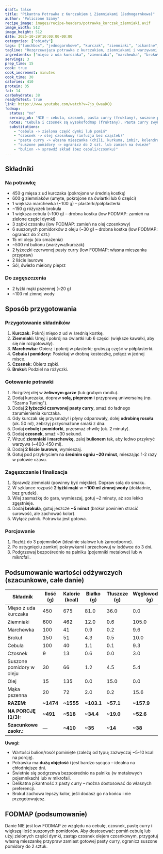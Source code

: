 ```yaml
---
draft: false
title: "Pikantna Potrawka z Kurczakiem i Ziemniakami (Jednogarnkowa)"
author: "Policzone Szamy"
recipe_image: images/recipe-headers/potrawka_kurczak_ziemniaki.avif
image_width: 512
image_height: 512
date: 2025-10-29T10:00:00-00:00
categories: ["obiady"]
tags: ["lunchbox", "jednogarnkowe", "kurczak", "ziemniaki", "pikantne", "potrawka"]
tagline: "Rozgrzewająca potrawka z kurczakiem, ziemniakami i warzywami – idealna na wypady!"
ingredients: ["mięso z uda kurczaka", "ziemniaki", "marchewka", "brokuł", "cebula", "czosnek", "suszone pomidory", "pasta curry", "bulion"]
servings: 3
prep_time: 15
cook: true
cook_increment: minutes
cook_time: 30
calories: 410
protein: 35
fat: 14
carbohydrate: 38
readyToTest: true
link: https://www.youtube.com/watch?v=7js_OwaaDCQ
fodmap:
  status: "no"
  serving_ok: "NIE – cebula, czosnek, pasta curry (fruktany), suszone pomidory"
  notes: "Cebula i czosnek są wysokofodmap (fruktany). Pasta curry zwykle zawiera dodatkowo cebulę i czosnek. Suszone pomidory w większej ilości mogą być problematyczne. Ziemniaki, marchewka, brokuł (≤75 g) i kurczak są niskofodmap."
  substitutions:
    - "cebula -> zielona część dymki lub pomiń"
    - "czosnek -> olej czosnkowy (infuzja bez cząstek)"
    - "pasta curry -> własna mieszanka (chili, kurkuma, imbir, kolendra)"
    - "suszone pomidory -> ogranicz do 2 szt. lub zamień na świeże"
    - "bulion -> sprawdź skład (bez cebuli/czosnku)"
---
```


## Składniki

### Na potrawkę
* 450 g mięsa z ud kurczaka (pokrojone w średnią kostkę)
* 600 g ziemniaków (umyte, pokrojone na ćwiartki lub 6 części)
* 1 większa marchewka (~100 g) – plasterki/półplasterki
* ~150 g różyczek brokuła
* 1 większa cebula (~100 g) – drobna kostka (low FODMAP: zamień na zielone części dymki)
* 3 ząbki czosnku (low FODMAP: zamień na olej czosnkowy)
* 6 suszonych pomidorków z oleju (~30 g) – drobna kostka (low FODMAP: ogranicz do 2 szt.)
* 15 ml oleju (do smażenia)
* ~500 ml bulionu (warzywa/kurczak)
* 2 łyżeczki czerwonej pasty curry (low FODMAP: własna mieszanka przypraw)
* 2 liście laurowe
* Sól, świeżo mielony pieprz

### Do zagęszczenia
* 2 łyżki mąki pszennej (~20 g)
* ~100 ml zimnej wody

## Sposób przygotowania

### Przygotowanie składników
1. **Kurczak:** Pokrój mięso z ud w średnią kostkę.
2. **Ziemniaki:** Umyj i pokrój na ćwiartki lub 6 części (większe kawałki, aby się nie rozgotowały).
3. **Marchewka:** Obierz i pokrój w plasterki; grubszą część w półplasterki.
4. **Cebula i pomidory:** Posiekaj w drobną kosteczkę, połącz w jednej misce.
5. **Czosnek:** Obierz ząbki.
6. **Brokuł:** Podziel na różyczki.

### Gotowanie potrawki
1. Rozgrzej olej w **żeliwnym garze** (lub grubym rondlu).
2. Dodaj kurczaka, dopraw **solą, pieprzem** i przyprawą uniwersalną (np. "Szama Tuning").
3. Dodaj **2 łyżeczki czerwonej pasty curry**, smaż do ładnego zarumienienia kurczaka.
4. Gdy kurczak się przysmażył i płyny odparowały, dolej **odrobinę rosołu** (ok. 50 ml), zebrzyj przysmażone smaki z dna.
5. Dodaj **cebulę i pomidorki**, przesmaż chwilę (ok. 2 minuty).
6. Dodaj **czosnek**, smaż ~30 sekund.
7. Wrzuć **ziemniaki i marchewkę**, zalej **bulionem** tak, aby ledwo przykryć warzywa (~400-450 ml).
8. Dodaj **2 liście laurowe**, wymieszaj.
9. Gotuj pod przykryciem na **średnim ogniu ~20 minut**, mieszając 1-2 razy w połowie czasu.

### Zagęszczanie i finalizacja
1. Sprawdź ziemniaki (powinny być miękkie). Dopraw solą do smaku.
2. W szklance rozpuść **2 łyżki mąki** w **~100 ml zimnej wody** (dokładnie, bez grudek).
3. Wlej zasmażkę do gara, wymieszaj, gotuj ~2 minuty, aż sos lekko zgęstnieje.
4. Dodaj **brokuła**, gotuj jeszcze **~5 minut** (brokuł powinien stracić surowość, ale zachować kolor).
5. Wyłącz palnik. Potrawka jest gotowa.

### Porcjowanie
1. Rozłóż do 3 pojemników (idealnie stalowe lub żaroodporne).
2. Po ostygnięciu zamknij pokrywkami i przechowuj w lodówce do 3 dni.
3. Podgrzewaj bezpośrednio na palniku (pojemniki metalowe) lub w mikrofali.

## Podsumowanie wartości odżywczych (szacunkowe, całe danie)

| Składnik                 | Ilość (g) | Kalorie (kcal) | Białko (g) | Tłuszcze (g) | Węglowodany (g) |
|--------------------------|-----------|----------------|------------|--------------|-----------------|
| Mięso z uda kurczaka     | 450       | 675            | 81.0       | 36.0         | 0.0             |
| Ziemniaki                | 600       | 462            | 12.0       | 0.6          | 105.0           |
| Marchewka                | 100       | 41             | 0.9        | 0.2          | 9.6             |
| Brokuł                   | 150       | 51             | 4.3        | 0.5          | 10.0            |
| Cebula                   | 100       | 40             | 1.1        | 0.1          | 9.3             |
| Czosnek                  | 9         | 13             | 0.6        | 0.0          | 3.0             |
| Suszone pomidory w oleju | 30        | 66             | 1.2        | 4.5          | 5.4             |
| Olej                     | 15        | 135            | 0.0        | 15.0         | 0.0             |
| Mąka pszenna             | 20        | 72             | 2.0        | 0.2          | 15.6            |
| **RAZEM:**               | **~1474** | **~1555**      | **~103.1** | **~57.1**    | **~157.9**      |
| **NA PORCJĘ (1/3):**     | **~491**  | **~518**       | **~34.4**  | **~19.0**    | **~52.6**       |
| **Szacunkowe zaokr.:**   | —         | **~410**       | **~35**    | **~14**      | **~38**         |

**Uwagi:**
- Wartości bulion/rosół pominięte (zależą od typu; zazwyczaj ~5-10 kcal na porcję).
- Potrawka ma **dużą objętość** i jest bardzo sycąca – idealna na chłodniejsze dni.
- Świetnie się podgrzewa bezpośrednio na palniku (w metalowych pojemnikach) lub w mikrofali.
- Delikatna pikantność z pasty curry – można dostosować do własnych preferencji.
- Brokuł zachowa lepszy kolor, jeśli dodasz go na końcu i nie przegotowujesz.

## FODMAP (podsumowanie)
Danie NIE jest low FODMAP ze względu na cebulę, czosnek, pastę curry i większą ilość suszonych pomidorów. Aby dostosować: pomiń cebulę lub użyj zielonych części dymki, zastąp czosnek olejem czosnkowym, przygotuj własną mieszankę przypraw zamiast gotowej pasty curry, ogranicz suszone pomidory do 2 sztuk.
